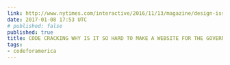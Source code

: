 ```yaml
---
link: http://www.nytimes.com/interactive/2016/11/13/magazine/design-issue-code-for-america.html?mc_cid=2ed22e6b75
date: 2017-01-08 17:53 UTC
# published: false
published: true
title: CODE CRACKING WHY IS IT SO HARD TO MAKE A WEBSITE FOR THE GOVERNMENT?
tags:
- codeforamerica
---
```



